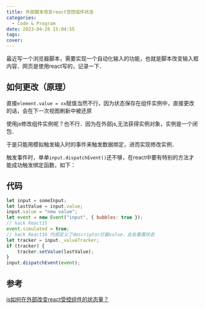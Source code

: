 ```yaml
---
title: 外部脚本改变react受控组件状态
categories:
  - Code & Program
date: 2023-04-26 15:04:55
tags:
cover:
---
```


最近写一个浏览器脚本，需要实现一个自动化输入的功能，也就是脚本改变输入框内容．网页是使用react写的，记录一下．

## 如何更改（原理）

直接`element.value = xx`赋值当然不行，因为状态保存在组件实例中，直接更改的话，会在下一次视图刷新中被还原

使用js修改组件实例呢？也不行．因为在外部js,无法获得实例对象，实例是一个闭包．

于是只能用模拟触发输入时的事件来触发数据绑定，进而实现修改实例．

触发事件时，单单`input.dispatchEvent()`还不够，在react中要有特别的方法才能成功触发绑定函数，如下：

## 代码

```js
let input = someInput;
let lastValue = input.value;
input.value = "new value";
let event = new Event("input", { bubbles: true });
// hack React15
event.simulated = true;
// hack React16 内部定义了descriptor拦截value，此处重置状态
let tracker = input._valueTracker;
if (tracker) {
	tracker.setValue(lastValue);
}
input.dispatchEvent(event);
```

## 参考

[js如何在外部改变react受控组件的状态量？](https://github.com/ILovePing/ILovePing.github.io/issues/22)
